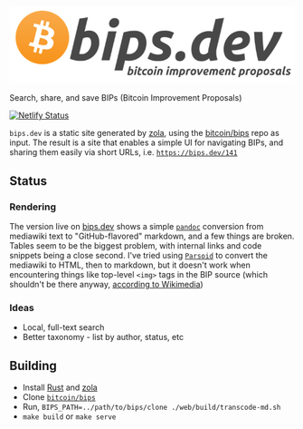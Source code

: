![bips.dev logo](web/static/bips-dev-header.png)

Search, share, and save BIPs (Bitcoin Improvement Proposals)

[![Netlify Status](https://api.netlify.com/api/v1/badges/b3335c93-1302-4033-a766-ec95836b6ece/deploy-status)](https://app.netlify.com/sites/awesome-shannon-2db2d5/deploys)

`bips.dev` is a static site generated by [zola](https://github.com/getzola/zola), using the [bitcoin/bips](https://github.com/bitcoin/bips)
repo as input. The result is a site that enables a simple UI for navigating BIPs, and sharing them easily via short URLs, i.e.
[`https://bips.dev/141`](https://bips.dev/141)

## Status

### Rendering

The version live on [bips.dev](https://bips.dev) shows a simple [`pandoc`](https://pandoc.org/) conversion from
mediawiki text to "GitHub-flavored" markdown, and a few things are broken. Tables seem to be the biggest problem,
with internal links and code snippets being a close second. I've tried using [`Parsoid`](https://www.mediawiki.org/wiki/Parsoid)
to convert the mediawiki to HTML, then to markdown, but it doesn't work when encountering things like top-level
`<img>` tags in the BIP source (which shouldn't be there anyway, [according to Wikimedia](https://www.mediawiki.org/wiki/Help:Formatting#HTML_tags))

### Ideas

* Local, full-text search
* Better taxonomy - list by author, status, etc

## Building

* Install [Rust](https://www.rust-lang.org/) and [zola](https://www.getzola.org/)
* Clone [`bitcoin/bips`](https://github.com/bitcoin/bips)
* Run, `BIPS_PATH=../path/to/bips/clone ./web/build/transcode-md.sh`
* `make build` or `make serve`
